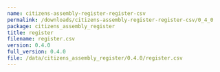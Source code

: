 ```yaml
---
name: citizens-assembly-register-register-csv
permalink: /downloads/citizens-assembly-register-register-csv/0_4_0
package: citizens_assembly_register
title: register
filename: register.csv
version: 0.4.0
full_version: 0.4.0
file: /data/citizens_assembly_register/0.4.0/register.csv
---
```

